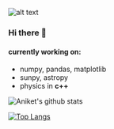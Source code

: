 ![alt text](file:///home/aniket/Downloads/Aniket-DEshpande.png?raw=true "banner")

### Hi there 👋

<!--
**aniket-deshpande/aniket-deshpande** is a ✨ _special_ ✨ repository because its `README.md` (this file) appears on your GitHub profile.

Here are some ideas to get you started:

- 🔭 I’m currently working on ...
- 🌱 I’m currently learning ...
- 👯 I’m looking to collaborate on ...
- 🤔 I’m looking for help with ...
- 💬 Ask me about ...
- 📫 How to reach me: ...
- 😄 Pronouns: ...
- ⚡ Fun fact: ...
-->

#### currently working on:
* numpy, pandas, matplotlib
* sunpy, astropy
* physics in __c++__


![Aniket's github stats](https://github-readme-stats.vercel.app/api?username=aniket-deshpande&show_icons=true&theme=gruvbox)

[![Top Langs](https://github-readme-stats.vercel.app/api/top-langs/?username=aniket-deshpande&theme=gruvbox)](https://github.com/aniket-deshpande/github-readme-stats)
